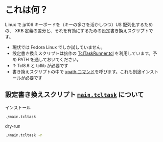 # これは何？

Linux で jp106 キーボードを（キーの多さを活かしつつ）US 配列化するための、 XKB 定義の差分と、それを有効にするための設定書き換えスクリプトです。

* 現状では Fedora Linux でしか試していません。
* 設定書き換えスクリプトは拙作の [TclTaskRunner.tcl](https://github.com/hkoba/wip-TclTaskRunner0) を利用しています。予め PATH を通しておいてください。
* ↑ Tcl8.6 と tcllib が必要です
* 書き換えスクリプトの中で [xpath コマンド](https://metacpan.org/pod/XML::XPath)を呼びます。これも別途インストールが必要です

## 設定書き換えスクリプト [`main.tcltask`](./main.tcltask) について

インストール

```sh
./main.tcltask
```

dry-run

```sh
./main.tcltask -n
```
